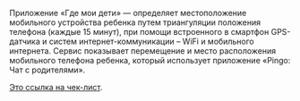 Приложение «Где мои дети» — определяет местоположение мобильного устройства ребенка путем триангуляции положения телефона (каждые 15 минут), 
при помощи встроенного в смартфон GPS-датчика и систем интернет-коммуникации – WiFi и мобильного интернета. Сервис показывает перемещение и
место расположения мобильного телефона ребенка, который использует приложение «Pingo: Чат с родителями».

[Это ссылка на чек-лист](https://docs.google.com/spreadsheets/d/1r7FG72w_IKJKohp1H_BQbkuIVgL1Uj1O-uKaRGsd2Zo/edit?usp=sharing).
